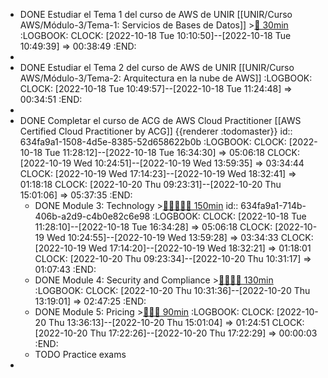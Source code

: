 - DONE Estudiar el Tema 1 del curso de AWS de UNIR [[UNIR/Curso AWS/Módulo-3/Tema-1: Servicios de Bases de Datos]] >[🍅 30min](#agenda-pomo://?t=f-1666080674567-1800)
  :LOGBOOK:
  CLOCK: [2022-10-18 Tue 10:10:50]--[2022-10-18 Tue 10:49:39] =>  00:38:49
  :END:
-
- DONE Estudiar el Tema 2 del curso de AWS de UNIR [[UNIR/Curso AWS/Módulo-3/Tema-2: Arquitectura en la nube de AWS]]
  :LOGBOOK:
  CLOCK: [2022-10-18 Tue 10:49:57]--[2022-10-18 Tue 11:24:48] =>  00:34:51
  :END:
-
- DONE Completar el curso de ACG de AWS Cloud Practitioner [[AWS Certified Cloud Practitioner by ACG]] {{renderer :todomaster}}
  id:: 634fa9a1-1508-4d5e-8385-52d658622b0b
  :LOGBOOK:
  CLOCK: [2022-10-18 Tue 11:28:12]--[2022-10-18 Tue 16:34:30] =>  05:06:18
  CLOCK: [2022-10-19 Wed 10:24:51]--[2022-10-19 Wed 13:59:35] =>  03:34:44
  CLOCK: [2022-10-19 Wed 17:14:23]--[2022-10-19 Wed 18:32:41] =>  01:18:18
  CLOCK: [2022-10-20 Thu 09:23:31]--[2022-10-20 Thu 15:01:06] =>  05:37:35
  :END:
	- DONE Module 3: Technology >[🍅🍅🍅🍅🍅 150min](#agenda-pomo://?t=f-1666085375526-1800%2Cf-1666103653671-1800%2Cf-1666106377102-1800%2Cf-1666109775763-1800%2Cf-1666250931540-1800)
	  id:: 634fa9a1-714b-406b-a2d9-c4b0e82c6e98
	  :LOGBOOK:
	  CLOCK: [2022-10-18 Tue 11:28:10]--[2022-10-18 Tue 16:34:28] =>  05:06:18
	  CLOCK: [2022-10-19 Wed 10:24:55]--[2022-10-19 Wed 13:59:28] =>  03:34:33
	  CLOCK: [2022-10-19 Wed 17:14:20]--[2022-10-19 Wed 18:32:21] =>  01:18:01
	  CLOCK: [2022-10-20 Thu 09:23:34]--[2022-10-20 Thu 10:31:17] =>  01:07:43
	  :END:
	- DONE Module 4: Security and Compliance >[🍅🍅🍅🍅 130min](#agenda-pomo://?t=f-1666254707747-1800%2Cf-1666256670734-1800%2Cf-1666259082345-1800%2Cf-1666261732093-1800%2Cp-1666264157631-567)
	  :LOGBOOK:
	  CLOCK: [2022-10-20 Thu 10:31:36]--[2022-10-20 Thu 13:19:01] =>  02:47:25
	  :END:
	- DONE Module 5: Pricing >[🍅🍅🍅 90min](#agenda-pomo://?t=f-1666265781535-1800%2Cf-1666269207672-1800%2Cf-1666276221506-1800)
	  :LOGBOOK:
	  CLOCK: [2022-10-20 Thu 13:36:13]--[2022-10-20 Thu 15:01:04] =>  01:24:51
	  CLOCK: [2022-10-20 Thu 17:22:26]--[2022-10-20 Thu 17:22:29] =>  00:00:03
	  :END:
	- TODO Practice exams
-